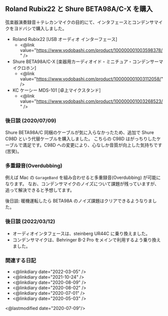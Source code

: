 ## Roland Rubix22 と Shure BETA98A/C-X を購入

弦楽器演奏録音＋テレカンマイクの目的にて、インタフェースとコンデンサマイクをヨドバシで購入しました。

* Roland Rubix22 [USB オーディオ インターフェース]
    * <@link value="https://www.yodobashi.com/product/100000001003598378/" />
* Shure BETA98A/C-X [楽器用カーディオイド・ミニチュア・コンデンサーマイクロホン]
    * <@link value="https://www.yodobashi.com/product/100000001003112058/" />
* KC ケーシー MDS-101 [卓上マイクスタンド]
    * <@link value="https://www.yodobashi.com/product/100000001003268523/" />

### 後日談 (2020/07/09)

Shure BETA98A/C 同梱のケーブルが気に入らなかったため、追加で Shure C98D という代替ケーブルを購入しました。
こちらの C98D はがっちりしたケーブルで満足です。C98D への変更により、心なしか音質が向上した気持ちです(苦笑)。


### 多重録音(Overdubbing)

例えば Mac の `GarageBand` を組み合わせると多重録音(Overdubbing) が可能になります。
なお、コンデンサマイクのノイズについて課題が残っていますが、追って解決できると予想してます。

後日談: 暖機運転したら BETA98A のノイズ課題はクリアできるようなりました。

### 後日談 (2022/03/12)

- オーディオインタフェースは、steinberg UR44C に乗り換えました。
- コンデンサマイクは、Behringer B-2 Pro をメインで利用するよう乗り換えました。

### 関連する日記

- <@linkdiary date="2022-03-05" />
- <@linkdiary date="2021-10-24" />
- <@linkdiary date="2020-08-09" />
- <@linkdiary date="2020-08-02" />
- <@linkdiary date="2020-07-01" />
- <@linkdiary date="2020-05-03" />

<@lastmodified date="2020-07-09"/>